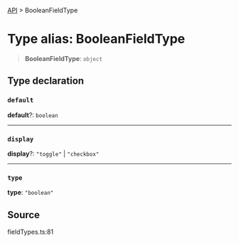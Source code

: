 [API](../index.md) > BooleanFieldType

# Type alias: BooleanFieldType

> **BooleanFieldType**: `object`

## Type declaration

### `default`

**default**?: `boolean`

***

### `display`

**display**?: `"toggle"` \| `"checkbox"`

***

### `type`

**type**: `"boolean"`

## Source

fieldTypes.ts:81
